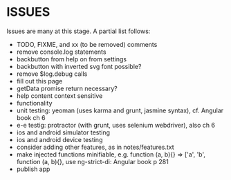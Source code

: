 ISSUES
======

Issues are many at this stage. A partial list follows:

* TODO, FIXME, and xx (to be removed) comments
* remove console.log statements
* backbutton from help on from settings
* backbutton with inverted svg font possible?
* remove $log.debug calls
* fill out this page
* getData promise return necessary?
* help content context sensitive
* functionality
* unit testing: yeoman (uses karma and grunt, jasmine syntax),
  cf. Angular book ch 6
* e-e testig: protractor (with grunt, uses selenium webdriver), also ch 6
* ios and android simulator testing
* ios and android device testing
* consider adding other features, as in notes/features.txt
* make injected functions minifiable, e.g. function (a, b){} =>
  ['a', 'b', function (a, b){}, use ng-strict-di: Angular book p 281
* publish app
